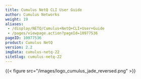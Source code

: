 ```yaml
---
title: Cumulus NetQ CLI User Guide
author: Cumulus Networks
weight: 19
aliases:
 - /display/NETQ/Cumulus+NetQ+CLI+User+Guide
 - /pages/viewpage.action?pageId=10977536
pageID: 10977536
product: Cumulus NetQ
version: 2.2
imgData: cumulus-netq-22
siteSlug: cumulus-netq-22
---
```

{{< figure src="/images/logo_cumulus_jade_reversed.png" >}}
